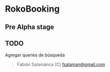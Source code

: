 # RokoBooking

## Pre Alpha stage

## TODO
Agregar queries de búsqueda

> Fabián Salamanca (C) fsalaman@gmail.com
